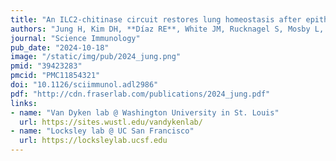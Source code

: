 ```yaml
---
title: "An ILC2-chitinase circuit restores lung homeostasis after epithelial injury"
authors: "Jung H, Kim DH, **Díaz RE**, White JM, Rucknagel S, Mosby L, Wang Y, Reddy S, Winkler ES, Hassan AO, Ying B, Diamond MS, Locksley RM, **Fraser JS**, Van Dyken SJ"
journal: "Science Immunology"
pub_date: "2024-10-18"
image: "/static/img/pub/2024_jung.png"
pmid: "39423283"
pmcid: "PMC11854321"
doi: "10.1126/sciimmunol.adl2986"
pdf: "http://cdn.fraserlab.com/publications/2024_jung.pdf"
links:
- name: "Van Dyken lab @ Washington University in St. Louis"
  url: https://sites.wustl.edu/vandykenlab/
- name: "Locksley lab @ UC San Francisco"
  url: https://locksleylab.ucsf.edu
---
```



